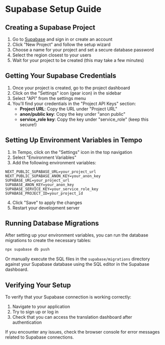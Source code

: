 # Supabase Setup Guide

## Creating a Supabase Project

1. Go to [Supabase](https://supabase.com/) and sign in or create an account
2. Click "New Project" and follow the setup wizard
3. Choose a name for your project and set a secure database password
4. Select the region closest to your users
5. Wait for your project to be created (this may take a few minutes)

## Getting Your Supabase Credentials

1. Once your project is created, go to the project dashboard
2. Click on the "Settings" icon (gear icon) in the sidebar
3. Select "API" from the settings menu
4. You'll find your credentials in the "Project API Keys" section:
   - **Project URL**: Copy the URL under "Project URL"
   - **anon/public key**: Copy the key under "anon public"
   - **service_role key**: Copy the key under "service_role" (keep this secure!)

## Setting Up Environment Variables in Tempo

1. In Tempo, click on the "Settings" icon in the top navigation
2. Select "Environment Variables"
3. Add the following environment variables:

```
NEXT_PUBLIC_SUPABASE_URL=your_project_url
NEXT_PUBLIC_SUPABASE_ANON_KEY=your_anon_key
SUPABASE_URL=your_project_url
SUPABASE_ANON_KEY=your_anon_key
SUPABASE_SERVICE_KEY=your_service_role_key
SUPABASE_PROJECT_ID=your_project_id
```

4. Click "Save" to apply the changes
5. Restart your development server

## Running Database Migrations

After setting up your environment variables, you can run the database migrations to create the necessary tables:

```bash
npx supabase db push
```

Or manually execute the SQL files in the `supabase/migrations` directory against your Supabase database using the SQL editor in the Supabase dashboard.

## Verifying Your Setup

To verify that your Supabase connection is working correctly:

1. Navigate to your application
2. Try to sign up or log in
3. Check that you can access the translation dashboard after authentication

If you encounter any issues, check the browser console for error messages related to Supabase connections.
